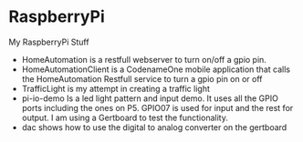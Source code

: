 RaspberryPi
===========

My RaspberryPi Stuff

* HomeAutomation is a restfull webserver to turn on/off a gpio pin.
* HomeAutomationClient is a CodenameOne mobile application that calls the HomeAutomation Restfull service to turn a gpio pin on or off
* TrafficLight is my attempt in creating a traffic light
* pi-io-demo Is a led light pattern and input demo. It uses all the GPIO ports including the ones on P5. 
GPIO07 is used for input and the rest for output. I am using a Gertboard to test the functionality.
* dac shows how to use the digital to analog converter on the gertboard
